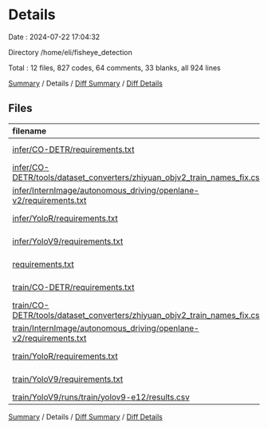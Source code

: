 # Details

Date : 2024-07-22 17:04:32

Directory /home/eli/fisheye_detection

Total : 12 files,  827 codes, 64 comments, 33 blanks, all 924 lines

[Summary](results.md) / Details / [Diff Summary](diff.md) / [Diff Details](diff-details.md)

## Files
| filename | language | code | comment | blank | total |
| :--- | :--- | ---: | ---: | ---: | ---: |
| [infer/CO-DETR/requirements.txt](/infer/CO-DETR/requirements.txt) | pip requirements | 3 | 0 | 1 | 4 |
| [infer/CO-DETR/tools/dataset_converters/zhiyuan_objv2_train_names_fix.csv](/infer/CO-DETR/tools/dataset_converters/zhiyuan_objv2_train_names_fix.csv) | CSV | 365 | 0 | 1 | 366 |
| [infer/InternImage/autonomous_driving/openlane-v2/requirements.txt](/infer/InternImage/autonomous_driving/openlane-v2/requirements.txt) | pip requirements | 13 | 0 | 1 | 14 |
| [infer/YoloR/requirements.txt](/infer/YoloR/requirements.txt) | pip requirements | 11 | 10 | 6 | 27 |
| [infer/YoloV9/requirements.txt](/infer/YoloV9/requirements.txt) | pip requirements | 19 | 22 | 7 | 48 |
| [requirements.txt](/requirements.txt) | pip requirements | 3 | 0 | 0 | 3 |
| [train/CO-DETR/requirements.txt](/train/CO-DETR/requirements.txt) | pip requirements | 3 | 0 | 1 | 4 |
| [train/CO-DETR/tools/dataset_converters/zhiyuan_objv2_train_names_fix.csv](/train/CO-DETR/tools/dataset_converters/zhiyuan_objv2_train_names_fix.csv) | CSV | 365 | 0 | 1 | 366 |
| [train/InternImage/autonomous_driving/openlane-v2/requirements.txt](/train/InternImage/autonomous_driving/openlane-v2/requirements.txt) | pip requirements | 13 | 0 | 1 | 14 |
| [train/YoloR/requirements.txt](/train/YoloR/requirements.txt) | pip requirements | 11 | 10 | 6 | 27 |
| [train/YoloV9/requirements.txt](/train/YoloV9/requirements.txt) | pip requirements | 19 | 22 | 7 | 48 |
| [train/YoloV9/runs/train/yolov9-e12/results.csv](/train/YoloV9/runs/train/yolov9-e12/results.csv) | CSV | 2 | 0 | 1 | 3 |

[Summary](results.md) / Details / [Diff Summary](diff.md) / [Diff Details](diff-details.md)